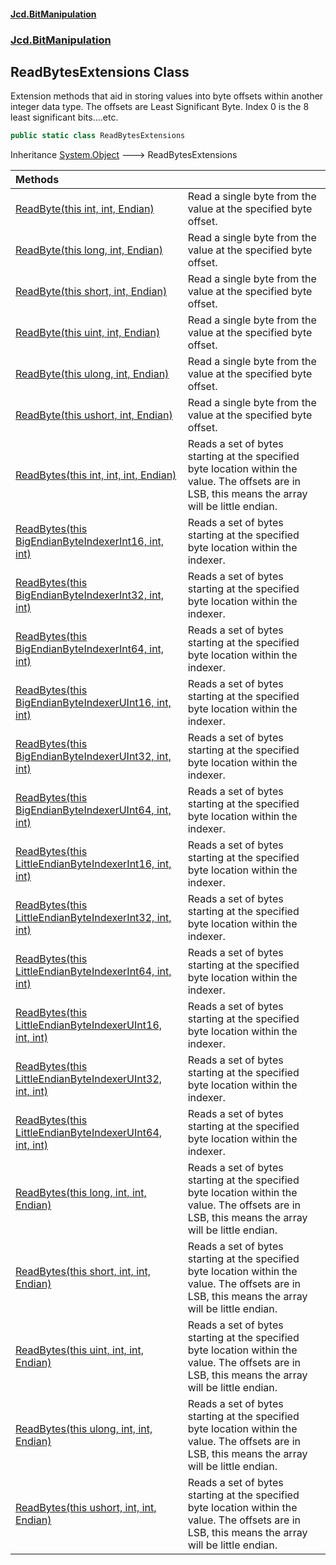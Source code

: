 #### [Jcd.BitManipulation](index.md 'index')
### [Jcd.BitManipulation](Jcd.BitManipulation.md 'Jcd.BitManipulation')

## ReadBytesExtensions Class

Extension methods that aid in storing values into byte offsets within another integer data type.
The offsets are Least Significant Byte. Index 0 is the 8 least significant bits....etc.

```csharp
public static class ReadBytesExtensions
```

Inheritance [System.Object](https://docs.microsoft.com/en-us/dotnet/api/System.Object 'System.Object') &#129106; ReadBytesExtensions

| Methods | |
| :--- | :--- |
| [ReadByte(this int, int, Endian)](Jcd.BitManipulation.ReadBytesExtensions.ReadByte(thisint,int,Jcd.BitManipulation.Endian).md 'Jcd.BitManipulation.ReadBytesExtensions.ReadByte(this int, int, Jcd.BitManipulation.Endian)') | Read a single byte from the value at the specified byte offset. |
| [ReadByte(this long, int, Endian)](Jcd.BitManipulation.ReadBytesExtensions.ReadByte(thislong,int,Jcd.BitManipulation.Endian).md 'Jcd.BitManipulation.ReadBytesExtensions.ReadByte(this long, int, Jcd.BitManipulation.Endian)') | Read a single byte from the value at the specified byte offset. |
| [ReadByte(this short, int, Endian)](Jcd.BitManipulation.ReadBytesExtensions.ReadByte(thisshort,int,Jcd.BitManipulation.Endian).md 'Jcd.BitManipulation.ReadBytesExtensions.ReadByte(this short, int, Jcd.BitManipulation.Endian)') | Read a single byte from the value at the specified byte offset. |
| [ReadByte(this uint, int, Endian)](Jcd.BitManipulation.ReadBytesExtensions.ReadByte(thisuint,int,Jcd.BitManipulation.Endian).md 'Jcd.BitManipulation.ReadBytesExtensions.ReadByte(this uint, int, Jcd.BitManipulation.Endian)') | Read a single byte from the value at the specified byte offset. |
| [ReadByte(this ulong, int, Endian)](Jcd.BitManipulation.ReadBytesExtensions.ReadByte(thisulong,int,Jcd.BitManipulation.Endian).md 'Jcd.BitManipulation.ReadBytesExtensions.ReadByte(this ulong, int, Jcd.BitManipulation.Endian)') | Read a single byte from the value at the specified byte offset. |
| [ReadByte(this ushort, int, Endian)](Jcd.BitManipulation.ReadBytesExtensions.ReadByte(thisushort,int,Jcd.BitManipulation.Endian).md 'Jcd.BitManipulation.ReadBytesExtensions.ReadByte(this ushort, int, Jcd.BitManipulation.Endian)') | Read a single byte from the value at the specified byte offset. |
| [ReadBytes(this int, int, int, Endian)](Jcd.BitManipulation.ReadBytesExtensions.ReadBytes(thisint,int,int,Jcd.BitManipulation.Endian).md 'Jcd.BitManipulation.ReadBytesExtensions.ReadBytes(this int, int, int, Jcd.BitManipulation.Endian)') | Reads a set of bytes starting at the specified byte location within the value. The offsets are in LSB, this means the array will be little endian. |
| [ReadBytes(this BigEndianByteIndexerInt16, int, int)](Jcd.BitManipulation.ReadBytesExtensions.ReadBytes(thisJcd.BitManipulation.ByteIndexers.BigEndianByteIndexerInt16,int,int).md 'Jcd.BitManipulation.ReadBytesExtensions.ReadBytes(this Jcd.BitManipulation.ByteIndexers.BigEndianByteIndexerInt16, int, int)') | Reads a set of bytes starting at the specified byte location within the indexer. |
| [ReadBytes(this BigEndianByteIndexerInt32, int, int)](Jcd.BitManipulation.ReadBytesExtensions.ReadBytes(thisJcd.BitManipulation.ByteIndexers.BigEndianByteIndexerInt32,int,int).md 'Jcd.BitManipulation.ReadBytesExtensions.ReadBytes(this Jcd.BitManipulation.ByteIndexers.BigEndianByteIndexerInt32, int, int)') | Reads a set of bytes starting at the specified byte location within the indexer. |
| [ReadBytes(this BigEndianByteIndexerInt64, int, int)](Jcd.BitManipulation.ReadBytesExtensions.ReadBytes(thisJcd.BitManipulation.ByteIndexers.BigEndianByteIndexerInt64,int,int).md 'Jcd.BitManipulation.ReadBytesExtensions.ReadBytes(this Jcd.BitManipulation.ByteIndexers.BigEndianByteIndexerInt64, int, int)') | Reads a set of bytes starting at the specified byte location within the indexer. |
| [ReadBytes(this BigEndianByteIndexerUInt16, int, int)](Jcd.BitManipulation.ReadBytesExtensions.ReadBytes(thisJcd.BitManipulation.ByteIndexers.BigEndianByteIndexerUInt16,int,int).md 'Jcd.BitManipulation.ReadBytesExtensions.ReadBytes(this Jcd.BitManipulation.ByteIndexers.BigEndianByteIndexerUInt16, int, int)') | Reads a set of bytes starting at the specified byte location within the indexer. |
| [ReadBytes(this BigEndianByteIndexerUInt32, int, int)](Jcd.BitManipulation.ReadBytesExtensions.ReadBytes(thisJcd.BitManipulation.ByteIndexers.BigEndianByteIndexerUInt32,int,int).md 'Jcd.BitManipulation.ReadBytesExtensions.ReadBytes(this Jcd.BitManipulation.ByteIndexers.BigEndianByteIndexerUInt32, int, int)') | Reads a set of bytes starting at the specified byte location within the indexer. |
| [ReadBytes(this BigEndianByteIndexerUInt64, int, int)](Jcd.BitManipulation.ReadBytesExtensions.ReadBytes(thisJcd.BitManipulation.ByteIndexers.BigEndianByteIndexerUInt64,int,int).md 'Jcd.BitManipulation.ReadBytesExtensions.ReadBytes(this Jcd.BitManipulation.ByteIndexers.BigEndianByteIndexerUInt64, int, int)') | Reads a set of bytes starting at the specified byte location within the indexer. |
| [ReadBytes(this LittleEndianByteIndexerInt16, int, int)](Jcd.BitManipulation.ReadBytesExtensions.ReadBytes(thisJcd.BitManipulation.ByteIndexers.LittleEndianByteIndexerInt16,int,int).md 'Jcd.BitManipulation.ReadBytesExtensions.ReadBytes(this Jcd.BitManipulation.ByteIndexers.LittleEndianByteIndexerInt16, int, int)') | Reads a set of bytes starting at the specified byte location within the indexer. |
| [ReadBytes(this LittleEndianByteIndexerInt32, int, int)](Jcd.BitManipulation.ReadBytesExtensions.ReadBytes(thisJcd.BitManipulation.ByteIndexers.LittleEndianByteIndexerInt32,int,int).md 'Jcd.BitManipulation.ReadBytesExtensions.ReadBytes(this Jcd.BitManipulation.ByteIndexers.LittleEndianByteIndexerInt32, int, int)') | Reads a set of bytes starting at the specified byte location within the indexer. |
| [ReadBytes(this LittleEndianByteIndexerInt64, int, int)](Jcd.BitManipulation.ReadBytesExtensions.ReadBytes(thisJcd.BitManipulation.ByteIndexers.LittleEndianByteIndexerInt64,int,int).md 'Jcd.BitManipulation.ReadBytesExtensions.ReadBytes(this Jcd.BitManipulation.ByteIndexers.LittleEndianByteIndexerInt64, int, int)') | Reads a set of bytes starting at the specified byte location within the indexer. |
| [ReadBytes(this LittleEndianByteIndexerUInt16, int, int)](Jcd.BitManipulation.ReadBytesExtensions.ReadBytes(thisJcd.BitManipulation.ByteIndexers.LittleEndianByteIndexerUInt16,int,int).md 'Jcd.BitManipulation.ReadBytesExtensions.ReadBytes(this Jcd.BitManipulation.ByteIndexers.LittleEndianByteIndexerUInt16, int, int)') | Reads a set of bytes starting at the specified byte location within the indexer. |
| [ReadBytes(this LittleEndianByteIndexerUInt32, int, int)](Jcd.BitManipulation.ReadBytesExtensions.ReadBytes(thisJcd.BitManipulation.ByteIndexers.LittleEndianByteIndexerUInt32,int,int).md 'Jcd.BitManipulation.ReadBytesExtensions.ReadBytes(this Jcd.BitManipulation.ByteIndexers.LittleEndianByteIndexerUInt32, int, int)') | Reads a set of bytes starting at the specified byte location within the indexer. |
| [ReadBytes(this LittleEndianByteIndexerUInt64, int, int)](Jcd.BitManipulation.ReadBytesExtensions.ReadBytes(thisJcd.BitManipulation.ByteIndexers.LittleEndianByteIndexerUInt64,int,int).md 'Jcd.BitManipulation.ReadBytesExtensions.ReadBytes(this Jcd.BitManipulation.ByteIndexers.LittleEndianByteIndexerUInt64, int, int)') | Reads a set of bytes starting at the specified byte location within the indexer. |
| [ReadBytes(this long, int, int, Endian)](Jcd.BitManipulation.ReadBytesExtensions.ReadBytes(thislong,int,int,Jcd.BitManipulation.Endian).md 'Jcd.BitManipulation.ReadBytesExtensions.ReadBytes(this long, int, int, Jcd.BitManipulation.Endian)') | Reads a set of bytes starting at the specified byte location within the value. The offsets are in LSB, this means the array will be little endian. |
| [ReadBytes(this short, int, int, Endian)](Jcd.BitManipulation.ReadBytesExtensions.ReadBytes(thisshort,int,int,Jcd.BitManipulation.Endian).md 'Jcd.BitManipulation.ReadBytesExtensions.ReadBytes(this short, int, int, Jcd.BitManipulation.Endian)') | Reads a set of bytes starting at the specified byte location within the value. The offsets are in LSB, this means the array will be little endian. |
| [ReadBytes(this uint, int, int, Endian)](Jcd.BitManipulation.ReadBytesExtensions.ReadBytes(thisuint,int,int,Jcd.BitManipulation.Endian).md 'Jcd.BitManipulation.ReadBytesExtensions.ReadBytes(this uint, int, int, Jcd.BitManipulation.Endian)') | Reads a set of bytes starting at the specified byte location within the value. The offsets are in LSB, this means the array will be little endian. |
| [ReadBytes(this ulong, int, int, Endian)](Jcd.BitManipulation.ReadBytesExtensions.ReadBytes(thisulong,int,int,Jcd.BitManipulation.Endian).md 'Jcd.BitManipulation.ReadBytesExtensions.ReadBytes(this ulong, int, int, Jcd.BitManipulation.Endian)') | Reads a set of bytes starting at the specified byte location within the value. The offsets are in LSB, this means the array will be little endian. |
| [ReadBytes(this ushort, int, int, Endian)](Jcd.BitManipulation.ReadBytesExtensions.ReadBytes(thisushort,int,int,Jcd.BitManipulation.Endian).md 'Jcd.BitManipulation.ReadBytesExtensions.ReadBytes(this ushort, int, int, Jcd.BitManipulation.Endian)') | Reads a set of bytes starting at the specified byte location within the value. The offsets are in LSB, this means the array will be little endian. |
